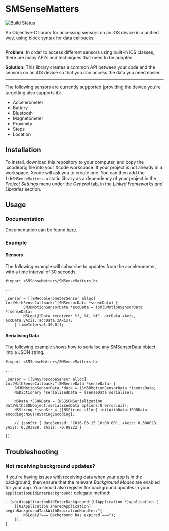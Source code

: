 # SMSenseMatters

[![Build Status](https://travis-ci.org/spikeyfish2/SMSenseMatters.svg?branch=master)](https://travis-ci.org/spikeyfish2/SMSenseMatters)

An Objective-C library for accessing sensors on an iOS device in a unified way, using block syntax for data callbacks.

---

**Problem:** In order to access different sensors using built-in iOS classes, there are many API's and techniques that need to be adopted.

**Solution:** This library creates a common API between your code and the sensors on an iOS device so that you can access the data you need easier.

---

The following sensors are currently supported (providing the device you're targetting also supports it):

* Accelerometer
* Battery
* Bluetooth
* Magnetometer
* Proximity
* Steps
* Location

## Installation
To install, download this repository to your computer, and copy the .xcodeproj file into your Xcode workspace. If your project is not already in a workspace, Xcode will ask you to create one. You can then add the `libSMSenseMatters.a` static library as a dependency of your project in the *Project Settings* menu under the *General* tab, in the *Linked Frameworks and Libraries* section.


## Usage 

### Documentation
Documentation can be found [here](http://smsensematters.alexblundell.com).

### Example

#### Sensors
The following example will subscribe to updates from the accelerometer, with a time interval of 30 seconds.

```
#import <SMSenseMatters/SMSenseMatters.h>

...

_sensor = [[SMAccelerometerSensor alloc] initWithSenseCallback:^(SMSensorData *senseData) {
        SM3DMotionSensorData *accData = (SM3DMotionSensorData *)senseData;
        NSLog(@"Data received: %f, %f, %f", accData.xAxis, accData.yAxis, accData.zAxis);
    } timeInterval:30.0f];

```

#### Serialising Data
The following example shows how to serialise any SMSensorData object into a JSON string.

```
#import <SMSenseMatters/SMSenseMatters.h>

...

_sensor = [[SMGyroscopeSensor alloc] initWithSenseCallback:^(SMSenseData *senseData) {
	SM3DMotionSensorData *data = (SM3DMotionSensorData *)senseData;
	NSDictionary *serialisedData = [senseData serialise];

	NSData *JSONData = [NSJSONSerialization dataWithJSONObject:serialisedData options:0 error:nil];
    NSString *jsonStr = [[NSString alloc] initWithData:JSONData encoding:NSUTF8StringEncoding];
    
    // jsonStr { dateSensed: "2016-03-15 10:00:00", xAxis: 0.300023, yAxis: 0.203928, zAxis: -0.89222 }

}];

```



## Troubleshooting
### Not receiving background updates?
If you're having issues with receiving data when your app is in the background, then ensure that the relevant *Background Modes* are enabled for your app. You should also register for background updates in your `applicationDidEnterBackground:` delegate method:

```
- (void)applicationDidEnterBackground:(UIApplication *)application {
    [[UIApplication sharedApplication] beginBackgroundTaskWithExpirationHandler:^{
        NSLog(@"=== Background has expired ===");
    }];
}
```

